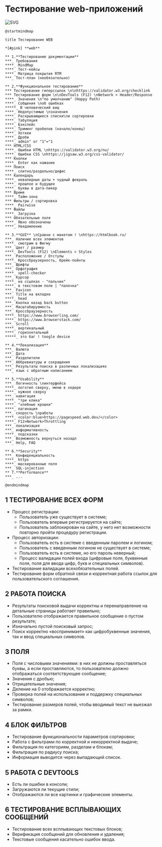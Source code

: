 # Тестирование web-приложений

![SVG](https://www.plantuml.com/plantuml/svg/ZLTRRnD767tthvYwB-0IMu5U94GZUe6c4gc01FMXLDNQcIOc6w-rky52waDY4w0A92r2GgANbfPMVUicZc5ZE_PVcFr7FNDsPhqe2IeIykxCT_dcVESxixaOX8uVhjORYwjEir08ww4hXVf3zPADfAtYP5sDr9wArA6ALKzyUUdZGg7qrTlDUcFbQr4gjMIrLC9AIKoNIwKJtTG-Nlj9HmrLJnt284hkOICkbU1Q-WRvuD1JknEdP4VlO6iEbSsXChvbXKsfFkmFyBXbTtv6q3R2n0WT2JLcnlLaY-NiYEiBSuNNGy1ae9E9KqZOW_bkigDUwIXu6oGFiJewpRETrMTxaNImqcVX8pn5rWRdWykn1q_F9qx6fOkVCJRNiOspe21KBMusRZQMmx0PdAzKRZjkVT49FR_SEbVs_ALARLdMLbpW_-RGoLqrmjAGmJwLjnSypmt4gSlJPqzZwGiPjZn_HSo8MUaiIhzoNGPDhn58Y-PJVSBaFf1WC-1Ir90Azd24ezytVTekYbEpJhDvHrnrmkNJrlyvyVm-vwyN16fwe68qke_eczgOrey5KmruWXwUSIQOnEf0O25M-pRiBwf7BesJJdfgDGHgFHt-rUiLMu_ViRYHCa6ZasoZg5Z7Hr7O6CEMgH0Xne86BOScDYRCYt2Y3ew-0mxaCloOF59zXY8ZCtlDHO0Levuk-CY8k_QK95r45F5UKNrogfVSon3y2wMqIVEiX2ScXbrm5Z6tHU7veZXT_B0uJKRCBinTgNmoFs-TViqGZxadti2jnbhbE3T4otdTgYy5JYkZOn1CPN7eBTGpZiKuXzwbHYXzeRiEUdDuNbgcfYw_mO6TC0vu762XhIDLSEm8_TsVp6L5lu3YS34f2IHwZuq8BNneud2qzxWPO-kGRA5DEzaIxu1tISUi7-YPWJ6p3Mm4Tewq7N3K0GTfi9zqIE-UCUDY7zvReAp9e28jCZ6MCU5fdOyfT4Eo9wFLWHfEuNnKbTJi1RnGWXOq1AmSHymeZO2ng_kjUY2D8yCD9hBu50jTk7QGm3YXkKUrZi1GDGUJulv59g0joBfHViGc2Vw4JJgKGtQ0JQLideDiVdRZSpnXk9uJLeJZc0aOHyIbhHt5Mpb-BOUhRjNpLie-s6Z7dWr4QghcNh81pqsHF696Uwa0bmbxXdfyqX64Gufe5y1tJCY_gJHjO6lODRHDmkuHlRpaobNP20C8vdnunvL18QykH0t_NzhZ8oe6gAqb2i2FqKABrZEIQGDEkpelsuAy6cLQFpmZk0CfKVqfHZxGXzDuCy0_lEBkJbQGQ5sBlUeouDsSD0LDwRfJl32aNx05T61FEar691BP_KDX5bD2opt7WA3tYzPuZvUT5hmKSRRF8D0Jtra_nB-lOnNJj9UTs_MQrqXV5lYDmRHayW0E-_YrexICAqdGD2yb4Jq05un5rQcjYEfQ63AclVutaWTwwBH2al6WXeMry3_XDoLOBhPQhNBLzrg1z77bBfLhtchbP9CWH5dM1YRpDTzpNMDFld64AODsw0xiTfVtTKmTGCEFc6XQFzAOWo1wfZ4peUSj0Sb52N0bH-vTZ9pw2H6OWj6YzBR2fi7WCKDlwnHcvKagLXDEMx6b0lFNxFs0tAGdh-L8qviAnQ7MQObgTktRY7X_1QofQFI2nzWgFcbWfv1JhayD4kBbc8CacsbKBM00fqyr6Pb-jWdOCAKAxtPxpQWX0NeF0Dq8d6hThOTtCam8MPUfCoPeqOhPYHu7Z9Txfhgi3IrZFyUemRHtC-cS4KQHjdckJQeZzZ9-OwkZNjfFnvnd8Pj7mjkrHpP-nLJG14ScpgQBEvjKmbshutrpP-46jZQSowu-KZuijR9FwatEpLxiKa2jp5-eUQxddw-wQtB6Ch_fB4b8Z5mijsIr31PMBbHeDcES89upvajpPc7Pzy9G3n7Jdj1SiuSYxVUhYWZntf4H9O7sKmBnReijltbJ3Qd7cPCPFmszVkNdtqHFr23rdPLkyuou_D4rSkLzS6LUrjPyKYKJf16BYpaXXxfiEwh7QOXvvZbGQlup_SYTIycuTcMgthWbQs6TqYO-G15NfV-jvwywZPgqTPJBvGB-NPIDnUnlj_pRVm00)

```
@startmindmap

title Тестирование WEB

*[#pink] **web**

** 1.**Тестирование документации**
***_ Требования
****_ MindMap
****_ Тест-кейсы
****_ Матрица покрытия RTM
***_ Тест-план (необязательно)

** 2.**Функциональное тестирование**
*** Тестирование гиперссылок \n\nhttps://validator.w3.org/checklink
*** Тестирование форм \n\nDevTools (F12) \nNetwork > Header/Response
****_ Значения \n"по умолчанию" (Happy Path)
****_ Собщения \nоб ошибках
*****_ В человеческий вид
****_ Недопустимые \nзначения
****_ Раскрывающиеся списки\nи сортировки
****_ Табуляция
****_ Бэкспейс
****_ Триминг пробелов (начало/конец)
****_ Хоткеи
****_ Дроби
****_ admin" or "1"="1
*** HTML/CSS
****_ Ошибки HTML \nhttps://validator.w3.org/nu/
****_ Ошибки CSS \nhttps://jigsaw.w3.org/css-validator/
*** Кнопки
****_ Enter как нажание
*** Поиск
****_ слитно/раздельно/дефис
*** Календарь
****_ невалидные даты + чудный февраль
****_ прошлое и будущее
****_ буквы в дата-пикер
*** Время
****_ Тайм-зона
*** Фильтры / сортировка
****_ Pairwise
*** Файлы
****_ Загрузка
*** Обязательные поля
****_ Явно обозначены
****_ Уведомление

** 3.**GUI** \nСравни с макетом ! \nhttps://htmlbook.ru/
***_ Наличие всех элементов
****_ смотрим в Фигму
***_ Цвет / размер
****_ DevTools (F12) \nElements > Styles
***_ Расположение / Отступы 
****_ Кроссбраузерность, брейк-пойнты
***_ Шрифты
***_ Орфография
****_ spell-checker
***_ Курсор
****_ на ссылках - "пальчик"
****_ в текстовом поле | "палочка"
***_ Favicon
***_ Title на вкладке
****_ head 
***_ Кнопка назад back button
***_ Масштабируемость
***_ Кроссбраузерность
****_ https://www.browserling.com/
****_ https://www.browserstack.com/
***_ Scroll
****_ вертикальный
****_ горизонтальный
*****_ это баг ! toogle device

** 4.**Локализация** 
***_ Валюта
***_ Дата
***_ Разделители
***_ Аббревиатуры и сокращения
***_ Результаты поиска в различных локализациях
***_ язык с обратным написанием

** 5.**Usability** 
***_ Логичность \nинтерфейса
****_ логотип сверху, меню в хедере
****_ нужное сверху
***_ навигация
****_ "три клика"
****_ "хлебные крошки"
****_ пагинация
***_ скорость \nработы
****_ <color:blue>https://pagespeed.web.dev/</color>
****_ F12>Network>Throttling
***_ локализация
***_ информативность
****_ подсказки
***_ Возможность вернуться назадл
***_ Help, FAQ

** 6.**Security**
***_ Конфиденциальность
****_ https
****_ маскированные поля
***_ SQL-injection
** 7.**Performance**
***_ ...

@endmindmap
```

## 1 ТЕСТИРОВАНИЕ ВСЕХ ФОРМ
- Процесс регистрации:
  - Пользователь уже существует в системе;
  - Пользователь впервые регистрируется на сайте;
  - Пользователь заблокирован на сайте, у него нет возможности повторно пройти процедуру регистрации.
- Процесс авторизации:
  - Пользователь есть в системе с введенным паролем и логином;
  - Пользователь с введенным логином не существует в системе;
  - Пользователь есть в системе, но его пароль неверный;
  - Процесс валидации полей входа (цифровые поля, буквенные поля, поля для ввода цифр, букв и специальных символов).
- Тестирование валидации всехобязательных полей.
- Тестирование форм обратной связи и корректная работа ссылок для пользовательского соглашения.

## 2 РАБОТА ПОИСКА
- Результаты поисковой выдачи корректны и перенаправление на детальные страницы работает правильно;
- Пользователю отображается правильное сообщение о пустом результате;
- Изначально пустой поисковый запрос;
- Поиск корректно «воспринимает» как цифробуквенные значения, так и ввод специальных символов.

## 3 ПОЛЯ
- Поля с числовыми значениями: в них не должны проставляться буквы, а если проставляются, то пользователю должно отображаться соответствующее сообщение;
- Значения с дробью;
- Отрицательные значения;
- Деление на 0 отображается корректно;
- Проверка полей на использование и поддержку специальных символов;
- Тестирование размеров полей, чтобы вводимый текст не выезжал за рамки.
## 4 БЛОК ФИЛЬТРОВ
- Тестирование функциональности параметров сортировки;
- Работа с фильтрами по корректной и некорректной выдаче;
- Фильтрация по категориям, разделам и блокам;
- Фильтрация по радиусу поиска;
- Информация выводится через выпадающий список.

## 5 РАБОТА С DEVTOOLS
- Есть ли ошибки в консоли;
- Загружаются ли текущие стили;
- Отображаются ли все картинки и графические элементы.
## 6 ТЕСТИРОВАНИЕ ВСПЛЫВАЮЩИХ СООБЩЕНИЙ
- Тестирование всех всплывающих текстовых блоков;
- Верификация сообщений для обновления и удаления;
- Текстовые сообщения касательно ошибок ввода.

